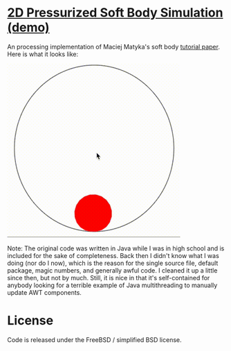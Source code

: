 [2D Pressurized Soft Body Simulation (demo)](http://smacke.net/pressure-softbody/)
===========================================================================

An processing implementation of Maciej Matyka's soft body
[tutorial paper](http://panoramix.ift.uni.wroc.pl/~maq/soft2d/howtosoftbody.pdf).
Here is what it looks like:

![](softbody.gif)

Note: The original code was written in Java while I was in high school
and is included for the sake of completeness.
Back then I didn't know what I was doing (nor do I now), which is the reason for the single source
file, default package, magic numbers, and generally awful code. I cleaned it up a little since then, but
not by much.  Still, it is nice in that it's self-contained for anybody looking
for a terrible example of Java multithreading to manually update AWT components.


License
=======

Code is released under the FreeBSD / simplified BSD license.

